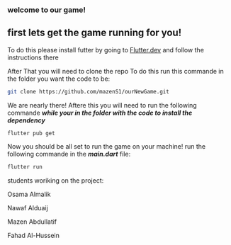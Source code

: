### welcome to our game!

## first lets get the game running for you!

To do this please install futter by going to [Flutter.dev](https://flutter.dev/) and follow the instructions there

After That you will need to clone the repo
To do this run this commande in the folder you want the code to be:

```bash
git clone https://github.com/mazenS1/ourNewGame.git
```
We are nearly there! Aftere this you will need to run the following commande ***while your in the folder with the code to  install the dependency***

```bash
flutter pub get
```
Now you should be all set to run the game on your machine! run the following commande in the ***main.dart*** file:
```bash
flutter run
```

students woriking on the project:

Osama Almalik    

Nawaf Alduaij    

Mazen Abdullatif

Fahad Al-Hussein
